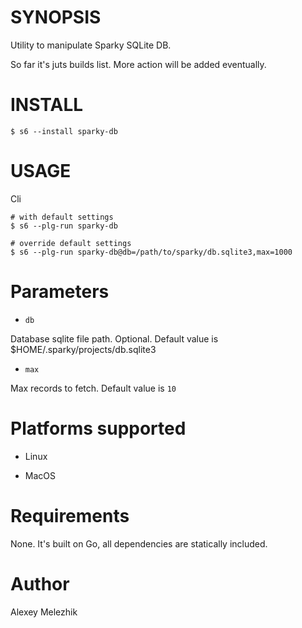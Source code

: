 # SYNOPSIS

Utility to manipulate Sparky SQLite DB.

So far it's juts builds list. More action will be added eventually.

# INSTALL

    $ s6 --install sparky-db

# USAGE

Cli

    # with default settings    
    $ s6 --plg-run sparky-db

    # override default settings    
    $ s6 --plg-run sparky-db@db=/path/to/sparky/db.sqlite3,max=1000

# Parameters

* `db`

Database sqlite file path. Optional. Default value is $HOME/.sparky/projects/db.sqlite3

* `max` 

Max records to fetch. Default value is `10`

# Platforms supported

* Linux

* MacOS

# Requirements

None. It's built on Go, all dependencies are statically included.

# Author

Alexey Melezhik

